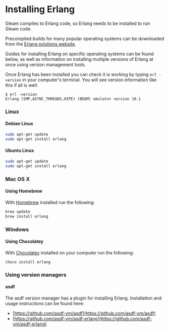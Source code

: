 # Installing Erlang

Gleam compiles to Erlang code, so Erlang needs to be installed to run Gleam
code.

Precompiled builds for many popular operating systems can be downloaded from
the [Erlang solutions website](https://www.erlang-solutions.com/resources/download.html).

Guides for installing Erlang on specific operating systems can be found below,
as well as information on installing multiple versions of Erlang at once using
version management tools.

Once Erlang has been installed you can check it is working by typing `erl
-version` in your computer's terminal. You will see version information like
this if all is well:

```
$ erl -version
Erlang (SMP,ASYNC_THREADS,HIPE) (BEAM) emulator version 10.1
```

### Linux

#### Debian Linux

```sh
sudo apt-get update
sudo apt-get install erlang
```

#### Ubuntu Linux

```sh
sudo apt-get update
sudo apt-get install erlang
```


### Mac OS X

#### Using Homebrew

With [Homebrew](https://brew.sh) installed run the following:

```sh
brew update
brew install erlang
```


### Windows

#### Using Chocolatey

With [Chocolatey](https://chocolatey.org/) installed on your computer run the
following:

```
choco install erlang
```

### Using version managers

#### asdf

The asdf version manager has a plugin for installing Erlang. Installation and
usage instructions can be found here:

- [https://github.com/asdf-vm/asdf](https://github.com/asdf-vm/asdf)
- [https://github.com/asdf-vm/asdf-erlang](https://github.com/asdf-vm/asdf-erlang)
